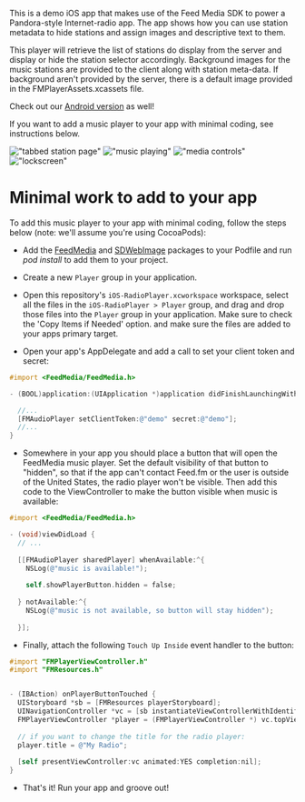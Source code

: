 This is a demo iOS app that makes use of the Feed Media SDK
to power a Pandora-style Internet-radio app. The app 
shows how you can use station metadata to hide stations
and assign images and descriptive text to them.

This player will retrieve the list of stations do display
from the server and display or hide the station selector
accordingly. Background images for the music stations
are provided to the client along with station meta-data.
If background aren't provided by the server, there is a
default image provided in the FMPlayerAssets.xcassets file.

Check out our [Android version](https://github.com/feedfm/Android-RadioPlayer) as well!

If you want to add a music player to your app with minimal
coding, see instructions below.

!["tabbed station page"](images/tune.png)
!["music playing"](images/playing.png)
!["media controls"](images/mediabar.png)
!["lockscreen"](images/lockscreen.png)

# Minimal work to add to your app

To add this music player to your app with minimal coding, follow
the steps below (note: we'll assume you're using CocoaPods):

- Add the [FeedMedia](https://cocoapods.org/?q=FeedMedia) and 
[SDWebImage](https://cocoapods.org/?q=sdwebimage) packages to your Podfile
and run *pod install* to add them to your project.

- Create a new `Player` group in your application.

- Open this repository's `iOS-RadioPlayer.xcworkspace` workspace,
  select all the files in the `iOS-RadioPlayer > Player` group, and
  drag and drop those files into the `Player` group in your
  application. Make sure to check the 'Copy Items if Needed' option.
  and make sure the files are added to your apps primary target.

- Open your app's AppDelegate and add a call to set your
  client token and secret:

```objective-c
#import <FeedMedia/FeedMedia.h>

- (BOOL)application:(UIApplication *)application didFinishLaunchingWithOptions:(NSDictionary *)launchOptions {

  //...
  [FMAudioPlayer setClientToken:@"demo" secret:@"demo"];
  //...
}
```

- Somewhere in your app you should place a button that will open the 
FeedMedia music player. Set the default visibility of that button to
"hidden", so that if the app can't contact Feed.fm or the user is outside
of the United States, the radio player won't be visible. Then add this
code to the ViewController to make the button visible when music is
available:

```objective-c
#import <FeedMedia/FeedMedia.h>

- (void)viewDidLoad {
  // ... 
  
  [[FMAudioPlayer sharedPlayer] whenAvailable:^{
    NSLog(@"music is available!");
        
    self.showPlayerButton.hidden = false;
        
  } notAvailable:^{
    NSLog(@"music is not available, so button will stay hidden");
        
  }];
```

- Finally, attach the following `Touch Up Inside` event
handler to the button:

```objective-c
#import "FMPlayerViewController.h"
#import "FMResources.h"


- (IBAction) onPlayerButtonTouched {
  UIStoryboard *sb = [FMResources playerStoryboard];
  UINavigationController *vc = [sb instantiateViewControllerWithIdentifier:@"navigationViewController"];
  FMPlayerViewController *player = (FMPlayerViewController *) vc.topViewController;
  
  // if you want to change the title for the radio player:
  player.title = @"My Radio";
   
  [self presentViewController:vc animated:YES completion:nil];
}
```

- That's it! Run your app and groove out!

